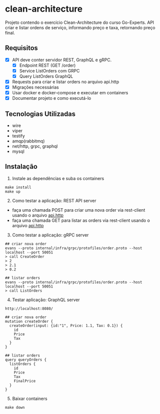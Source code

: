 # clean-architecture

Projeto contendo o exercício Clean-Architecture do curso Go-Experts.
API criar e listar ordens de serviço, informando preço e taxa, retornando preço final.

## Requisitos
- [x] API deve conter servidor REST, GraphQL e gRPC.
    - [x] Endpoint REST (GET /order)
    - [x] Service ListOrders com GRPC
    - [x] Query ListOrders GraphQL
- [x] Requests para criar e listar orders no arquivo api.http
- [x] Migrações necessárias
- [x] Usar docker e docker-compose e executar em containers
- [x] Documentar projeto e como executá-lo

## Tecnologias Utilizadas

- wire
- viper
- testify
- amqp(rabbitmq)
- net/http, grpc, graphql
- mysql

## Instalação

1. Instale as dependências e suba os containers
``` shell
make install
make up
```

2. Como testar a aplicação: REST API server
- faça uma chamada POST para criar uma nova order via rest-client usando o arquivo [api.http](api/api.http)
- faça uma chamada GET para listar as orders via rest-client usando o arquivo [api.http](api/api.http)

3. Como testar a aplicação: gRPC server
``` shell
## criar nova order
evans --proto internal/infra/grpc/protofiles/order.proto --host localhost --port 50051
> call CreateOrder
> 2
> 2.1
> 0.2

## listar orders
evans --proto internal/infra/grpc/protofiles/order.proto --host localhost --port 50051
> call ListOrders
```

4. Testar aplicação: GraphQL server 
``` shell
http://localhost:8080/
```

``` shell
## criar nova order
mutation createOrder {
  createOrder(input: {id:"1", Price: 1.1, Tax: 0.1}) {
    id
    Price
    Tax
  }
}

## listar orders
query queryOrders {
  listOrders {
    id
    Price
    Tax
    FinalPrice
  }
}
```

5. Baixar containers 
``` shell
make down
```